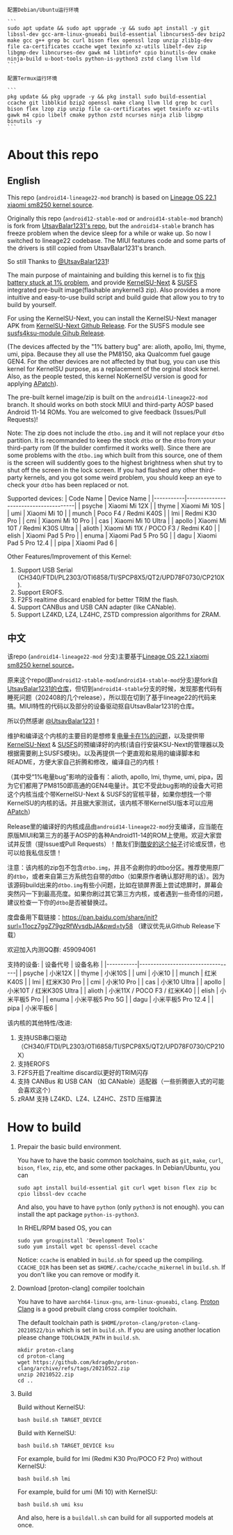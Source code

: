     配置Debian/Ubuntu运行环境
    
    ```
    sudo apt update && sudo apt upgrade -y && sudo apt install -y git libssl-dev gcc-arm-linux-gnueabi build-essential libncurses5-dev bzip2 make gcc g++ grep bc curl bison flex openssl lzop unzip zlib1g-dev file ca-certificates ccache wget texinfo xz-utils libelf-dev zip libgmp-dev libncurses-dev gawk m4 libtinfo* cpio binutils-dev cmake ninja-build u-boot-tools python-is-python3 zstd clang llvm lld
    ```
    
    配置Termux运行环境
    
    ```
    pkg update && pkg upgrade -y && pkg install sudo build-essential ccache git libblkid bzip2 openssl make clang llvm lld grep bc curl bison flex lzop zip unzip file ca-certificates wget texinfo xz-utils gawk m4 cpio libelf cmake python zstd ncurses ninja zlib libgmp binutils -y
    ```


# About this repo
## English
This repo (`android14-lineage22-mod` branch) is based on [Lineage OS 22.1 xiaomi sm8250 kernel source](https://github.com/LineageOS/android_kernel_xiaomi_sm8250).

Originally this repo (`android12-stable-mod` or `android14-stable-mod` branch) is fork from [UtsavBalar1231's repo](https://github.com/UtsavBalar1231/kernel_xiaomi_sm8250), but the `android14-stable` branch has freeze problem when the device sleep for a while or wake up. So now I switched to lineage22 codebase. The MIUI features code and some parts of the drivers is still copied from UtsavBalar1231's branch.

So still Thanks to [@UtsavBalar1231](https://github.com/UtsavBalar1231/)!

The main purpose of maintaining and building this kernel is to fix [this battery stuck at 1% problem](https://github.com/liyafe1997/Xiaomi-fix-battery-one-percent), and provide [KernelSU-Next](https://github.com/KernelSU-Next/KernelSU-Next) & [SUSFS](https://github.com/sidex15/susfs4ksu-module) integrated pre-built image(flashable anykernel3 zip). Also provides a more intuitive and easy-to-use build script and build guide that allow you to try to build by yourself.

For using the KernelSU-Next, you can install the KernelSU-Next manager APK from [KernelSU-Next Github Release](https://github.com/KernelSU-Next/KernelSU-Next/releases). For the SUSFS module see [susfs4ksu-module Gihub Release](https://github.com/sidex15/susfs4ksu-module/releases).

(The devices affected by the "1% battery bug" are: alioth, apollo, lmi, thyme, umi, pipa. Because they all use the PM8150, aka Qualcomm fuel gauge GEN4. For the other devices are not affected by that bug, you can use this kernel for KernelSU purpose, as a replacement of the orginal stock kernel. Also, as the people tested, this kernel NoKernelSU version is good for applying [APatch](https://github.com/bmax121/APatch)).

The pre-built kernel image/zip is built on the `android14-lineage22-mod` branch. It should works on both stock MIUI and third-party AOSP based Android 11-14 ROMs. You are welcomed to give feedback (Issues/Pull Requests)!

Note: The zip does not include the `dtbo.img` and it will not replace your `dtbo` partition. It is recommanded to keep the stock `dtbo` or the `dtbo` from your third-party rom (If the builder comfirmed it works well). Since there are some problems with the `dtbo.img` which built from this source, one of them is the screen will suddently goes to the highest brightness when shut try to shut off the screen in the lock screen. If you had flashed any other third-party kernels, and you got some weird problem, you should keep an eye to check your `dtbo` has been replaced or not. 

Supported devices:
| Code Name | Device Name                          |
|-----------|--------------------------------------|
| psyche    | Xiaomi Mi 12X                        |
| thyme     | Xiaomi Mi 10S                        |
| umi       | Xiaomi Mi 10                         |
| munch     | Poco F4 / Redmi K40S                 |
| lmi       | Redmi K30 Pro                        |
| cmi       | Xiaomi Mi 10 Pro                     |
| cas       | Xiaomi Mi 10 Ultra                   |
| apollo    | Xiaomi Mi 10T / Redmi K30S Ultra     |
| alioth    | Xiaomi Mi 11X / POCO F3 / Redmi K40  |
| elish     | Xiaomi Pad 5 Pro                     |
| enuma     | Xiaomi Pad 5 Pro 5G                  |
| dagu      | Xiaomi Pad 5 Pro 12.4                |
| pipa      | Xiaomi Pad 6                         |

Other Features/Improvement of this Kernel:
1. Support USB Serial (CH340/FTDI/PL2303/OTI6858/TI/SPCP8X5/QT2/UPD78F0730/CP210X).
2. Support EROFS.
3. F2FS realtime discard enabled for better TRIM the flash.
4. Support CANBus and USB CAN adapter (like CANable).
5. Support LZ4KD, LZ4, LZ4HC, ZSTD compression algorithms for ZRAM.

## 中文
该repo (`android14-lineage22-mod` 分支)主要基于[Lineage OS 22.1 xiaomi sm8250 kernel source](https://github.com/LineageOS/android_kernel_xiaomi_sm8250)。

原来这个repo(即`android12-stable-mod`/`android14-stable-mod`分支)是fork自[UtsavBalar1231的仓库](https://github.com/UtsavBalar1231/kernel_xiaomi_sm8250)，但切到`android14-stable`分支的时候，发现那套代码有睡死问题（202408的几个release），所以现在切到了基于lineage22的代码来搞。MIUI特性的代码以及部分的设备驱动抠自UtsavBalar1231的仓库。

所以仍然感谢 [@UtsavBalar1231](https://github.com/UtsavBalar1231/)！

维护和编译这个内核的主要目的是想修复[电量卡在1%的问题](https://github.com/liyafe1997/Xiaomi-fix-battery-one-percent)，以及提供带[KernelSU-Next](https://github.com/KernelSU-Next/KernelSU-Next) & [SUSFS](https://github.com/sidex15/susfs4ksu-module)的预编译好的内核(请自行安装KSU-Next的管理器以及根据需要刷上SUSFS模块)。以及再提供一个更直观和易用的编译脚本和README，方便大家自己折腾和修改，编译自己的内核！

（其中受“1%电量bug”影响的设备有：alioth, apollo, lmi, thyme, umi, pipa，因为它们都用了PM8150即高通的GEN4电量计。其它不受此bug影响的设备大可把这个内核当成个带KernelSU-Next & SUSFS的官核平替，如果你想找一个带KernelSU的内核的话。并且据大家测试，该内核不带KernelSU版本可以应用[APatch](https://github.com/bmax121/APatch)）

Release里的编译好的内核成品由`android14-lineage22-mod`分支编译，应当能在原版MIUI和第三方的基于AOSP的各种Android11-14的ROM上使用。欢迎大家尝试并反馈（提Issue或Pull Requests）！酷友们到[酷安的这个帖子](https://www.coolapk.com/feed/56813047)讨论或反馈，也可以给我私信反馈！

注意：该内核的zip包不包含`dtbo.img`，并且不会刷你的dtbo分区。推荐使用原厂的`dtbo`，或者来自第三方系统包自带的dtbo（如果原作者确认那好用的话）。因为该源码build出来的`dtbo.img`有些小问题，比如在锁屏界面上尝试熄屏时，屏幕会突然闪一下到最高亮度。如果你刷过其它第三方内核，或者遇到一些奇怪的问题，建议检查一下你的`dtbo`是否被替换过。

度盘备用下载链接：https://pan.baidu.com/share/init?surl=11ocz7ggZ79gzRfWvsdbJA&pwd=ty58 （建议优先从Github Release下载）

欢迎加入内测QQ群: 459094061

支持的设备:
| 设备代号  | 设备名称                           |
|-----------|----------------------------------|
| psyche    | 小米12X                           |
| thyme     | 小米10S                           |
| umi       | 小米10                            |
| munch     | 红米K40S                          |
| lmi       | 红米K30 Pro                       |
| cmi       | 小米10 Pro                        |
| cas       | 小米10 Ultra                      |
| apollo    | 小米10T / 红米K30S Ultra          |
| alioth    | 小米11X / POCO F3 / 红米K40       |
| elish     | 小米平板5 Pro                     |
| enuma     | 小米平板5 Pro 5G                  |
| dagu      | 小米平板5 Pro 12.4                |
| pipa      | 小米平板6                         |

该内核的其他特性/改进:
1. 支持USB串口驱动（CH340/FTDI/PL2303/OTI6858/TI/SPCP8X5/QT2/UPD78F0730/CP210X）
2. 支持EROFS
3. F2FS开启了realtime discard以更好的TRIM闪存
4. 支持 CANBus 和 USB CAN （如 CANable）适配器（一些折腾嵌入式的可能会喜欢这个）
5. zRAM 支持 LZ4KD、LZ4、LZ4HC、ZSTD 压缩算法

# How to build
1. Prepair the basic build environment. 

    You have to have the basic common toolchains, such as `git`, `make`, `curl`, `bison`, `flex`, `zip`, etc, and some other packages.
    In Debian/Ubuntu, you can
    ```
    sudo apt install build-essential git curl wget bison flex zip bc cpio libssl-dev ccache
    ```
    And also, you have to have `python` (only `python3` is not enough). you can install the apt package `python-is-python3`.

    In RHEL/RPM based OS, you can
    ```
    sudo yum groupinstall 'Development Tools'
    sudo yum install wget bc openssl-devel ccache
    ```

    Notice: `ccache` is enabled in `build.sh` for speed up the compiling. `CCACHE_DIR` has been set as `$HOME/.cache/ccache_mikernel` in `build.sh`. If you don't like you can remove or modify it.

2. Download [proton-clang] compiler toolchain

    You have to have `aarch64-linux-gnu`, `arm-linux-gnueabi`, `clang`. [Proton Clang](https://github.com/kdrag0n/proton-clang/) is a good prebuilt clang cross compiler toolchain.

    The default toolchain path is `$HOME/proton-clang/proton-clang-20210522/bin` which is set in `build.sh`. If you are using another location please change `TOOLCHAIN_PATH` in `build.sh`.

    ```
    mkdir proton-clang
    cd proton-clang
    wget https://github.com/kdrag0n/proton-clang/archive/refs/tags/20210522.zip
    unzip 20210522.zip
    cd ..
    ```

3. Build

    Build without KernelSU: 
    ```
    bash build.sh TARGET_DEVICE
    ```
    
    Build with KernelSU:
    ```
    bash build.sh TARGET_DEVICE ksu
    ```

    For example, build for lmi (Redmi K30 Pro/POCO F2 Pro) without KernelSU:
    ```
    bash build.sh lmi
    ````

    For example, build for umi (Mi 10) with KernelSU:
    ```
    bash build.sh umi ksu
    ```

    And also, here is a `buildall.sh` can build for all supported models at once.


